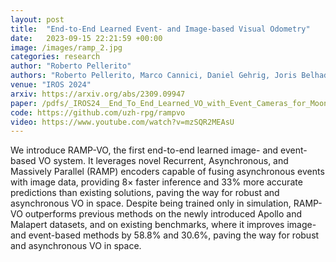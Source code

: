 ```yaml
---
layout: post
title:  "End-to-End Learned Event- and Image-based Visual Odometry"
date:   2023-09-15 22:21:59 +00:00
image: /images/ramp_2.jpg
categories: research
author: "Roberto Pellerito"
authors: "Roberto Pellerito, Marco Cannici, Daniel Gehrig, Joris Belhadj, Olivier Dubois-Matra, Massimo Casasco, Davide Scaramuzza"
venue: "IROS 2024"
arxiv: https://arxiv.org/abs/2309.09947
paper: /pdfs/_IROS24__End_To_End_Learned_VO_with_Event_Cameras_for_Moon_Landing.pdf
code: https://github.com/uzh-rpg/rampvo
video: https://www.youtube.com/watch?v=mzSQR2MEAsU
---
```


We introduce RAMP-VO, the first end-to-end learned image- and event-based VO system. It leverages novel Recurrent, Asynchronous,
and Massively Parallel (RAMP) encoders capable of fusing asynchronous events with image data, providing 8× faster
inference and 33% more accurate predictions than existing solutions, paving the way for robust and asynchronous VO
in space. Despite being trained only in simulation, RAMP-VO outperforms previous methods on the newly introduced Apollo
and Malapert datasets, and on existing benchmarks, where it improves image- and event-based methods by 58.8% and 30.6%,
paving the way for robust and asynchronous VO in space.